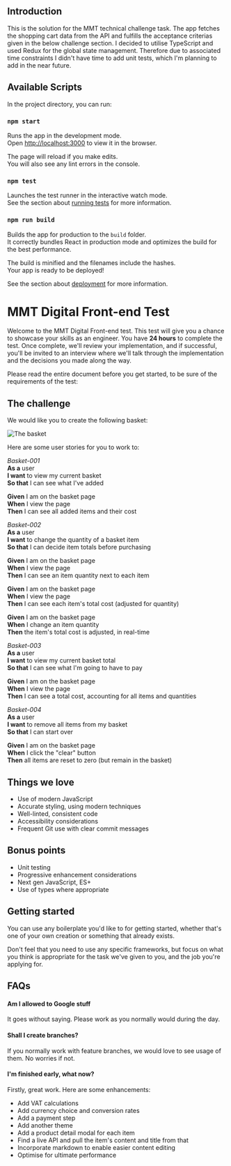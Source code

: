 ## Introduction

This is the solution for the MMT technical challenge task. The app fetches the shopping cart data from the API and fulfills the acceptance criterias given in the below challenge section.
I decided to utilise TypeScript and used Redux for the global state management. Therefore due to associated time constraints I didn't have time to add unit tests, which I'm planning to add in the near future.

## Available Scripts

In the project directory, you can run:

### `npm start`

Runs the app in the development mode.\
Open [http://localhost:3000](http://localhost:3000) to view it in the browser.

The page will reload if you make edits.\
You will also see any lint errors in the console.

### `npm test`

Launches the test runner in the interactive watch mode.\
See the section about [running tests](https://facebook.github.io/create-react-app/docs/running-tests) for more information.

### `npm run build`

Builds the app for production to the `build` folder.\
It correctly bundles React in production mode and optimizes the build for the best performance.

The build is minified and the filenames include the hashes.\
Your app is ready to be deployed!

See the section about [deployment](https://facebook.github.io/create-react-app/docs/deployment) for more information.

# MMT Digital Front-end Test

Welcome to the MMT Digital Front-end test. This test will give you a chance to showcase your skills as an engineer. You have **24 hours** to complete the test. Once complete, we'll review your implementation, and if successful, you'll be invited to an interview where we'll talk through the implementation and the decisions you made along the way.

Please read the entire document before you get started, to be sure of the requirements of the test:

## The challenge

We would like you to create the following basket:

![The basket](https://slack-imgs.com/?c=1&url=https%3A%2F%2Fcdn.dribbble.com%2Fusers%2F42384%2Fscreenshots%2F668649%2Fattachments%2F59014%2Fcart_update_large.png)

Here are some user stories for you to work to:

_Basket-001_  
**As a** user  
**I want** to view my current basket  
**So that** I can see what I've added

**Given** I am on the basket page  
**When** I view the page  
**Then** I can see all added items and their cost

_Basket-002_  
**As a** user  
**I want** to change the quantity of a basket item  
**So that** I can decide item totals before purchasing

**Given** I am on the basket page  
**When** I view the page  
**Then** I can see an item quantity next to each item

**Given** I am on the basket page  
**When** I view the page  
**Then** I can see each item's total cost (adjusted for quantity)

**Given** I am on the basket page  
**When** I change an item quantity  
**Then** the item's total cost is adjusted, in real-time

_Basket-003_  
**As a** user  
**I want** to view my current basket total  
**So that** I can see what I'm going to have to pay

**Given** I am on the basket page  
**When** I view the page  
**Then** I can see a total cost, accounting for all items and quantities

_Basket-004_  
**As a** user  
**I want** to remove all items from my basket  
**So that** I can start over

**Given** I am on the basket page  
**When** I click the "clear" button  
**Then** all items are reset to zero (but remain in the basket)

## Things we love

- Use of modern JavaScript
- Accurate styling, using modern techniques
- Well-linted, consistent code
- Accessibility considerations
- Frequent Git use with clear commit messages

## Bonus points

- Unit testing
- Progressive enhancement considerations
- Next gen JavaScript, ES+
- Use of types where appropriate

## Getting started

You can use any boilerplate you'd like to for getting started, whether that's one of your own creation or something that already exists.

Don't feel that you need to use any specific frameworks, but focus on what you think is appropriate for the task we've given to you, and the job you're applying for.

## FAQs

#### Am I allowed to Google stuff

It goes without saying. Please work as you normally would during the day.

#### Shall I create branches?

If you normally work with feature branches, we would love to see usage of them. No worries if not.

#### I'm finished early, what now?

Firstly, great work. Here are some enhancements:

- Add VAT calculations
- Add currency choice and conversion rates
- Add a payment step
- Add another theme
- Add a product detail modal for each item
- Find a live API and pull the item's content and title from that
- Incorporate markdown to enable easier content editing
- Optimise for ultimate performance
